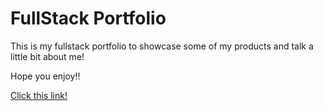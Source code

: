 # FullStack Portfolio

This is my fullstack portfolio to showcase some of my products and talk a little bit about me!

Hope you enjoy!!

<a href='https://fullstack-dev-portfolio-gabriel-rocha-souza.vercel.app/'>Click this link!</a>